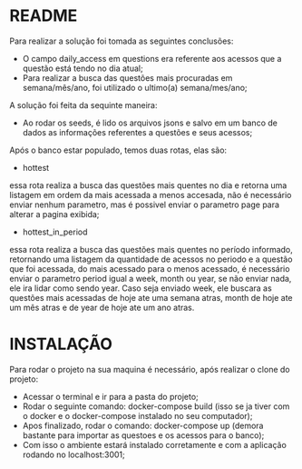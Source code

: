 # README

Para realizar a solução foi tomada as seguintes conclusões:

*  O campo daily_access em questions era referente aos acessos que a questão está tendo no dia atual;
*  Para realizar a busca das questões mais procuradas em semana/mês/ano, foi utilizado o ultimo(a) semana/mes/ano;

A solução foi feita da sequinte maneira:

*  Ao rodar os seeds, é lido os arquivos jsons e salvo em um banco de dados as informações referentes a questões e seus acessos;

Após o banco estar populado, temos duas rotas, elas são:

*  hottest

essa rota realiza a busca das questões mais quentes no dia e retorna uma listagem em ordem da mais acessada a menos accesada, não é necessário enviar nenhum parametro, mas é possivel enviar o parametro page para alterar a pagina exibida;

*  hottest_in_period

essa rota realiza a busca das questões mais quentes no período informado, retornando uma listagem da quantidade de acessos no periodo e a questão que foi acessada, do mais acessado para o menos acessado, é necessário enviar o parametro period igual a week, month ou year, se não enviar nada, ele ira lidar como sendo year. Caso seja enviado week, ele buscara as questões mais acessadas de hoje ate uma semana atras, month de hoje ate um mês atras e de year de hoje ate um ano atras.

# INSTALAÇÃO

Para rodar o projeto na sua maquina é necessário, após realizar o clone do projeto:

*  Acessar o terminal e ir para a pasta do projeto;
*  Rodar o seguinte comando: docker-compose build (isso se ja tiver com o docker e o docker-compose instalado no seu computador);
*  Apos finalizado, rodar o comando: docker-compose up (demora bastante para importar as questoes e os acessos para o banco);
*  Com isso o ambiente estará instalado corretamente e com a aplicação rodando no localhost:3001;

